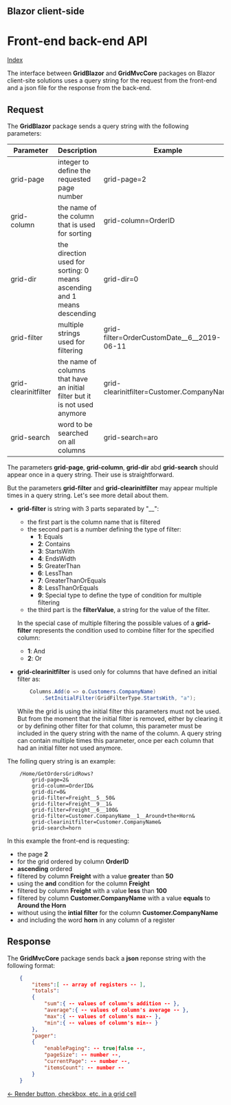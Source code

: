 ## Blazor client-side

# Front-end back-end API

[Index](Documentation.md)

The interface between **GridBlazor** and **GridMvcCore** packages on Blazor client-site solutions uses a query string for the request from the front-end and a json file for the response from the back-end.

## Request

The **GridBlazor** package sends a query string with the following parameters:

Parameter | Description | Example
--------- | ----------- | -------
grid-page | integer to define the requested page number | grid-page=2
grid-column | the name of the column that is used for sorting | grid-column=OrderID
grid-dir | the direction used for sorting: 0 means ascending and 1 means descending | grid-dir=0
grid-filter | multiple strings used for filtering  | grid-filter=OrderCustomDate__6__2019-06-11
grid-clearinitfilter | the name of columns that have an initial filter but it is not used anymore | grid-clearinitfilter=Customer.CompanyName
grid-search | word to be searched on all columns | grid-search=aro

The parameters **grid-page**, **grid-column**, **grid-dir** abd **grid-search** should appear once in a query string. Their use is straightforward.

But the parameters **grid-filter** and **grid-clearinitfilter** may appear multiple times in a query string. Let's see more detail about them.

* **grid-filter** is string with 3 parts separated by "__":
    * the first part is the column name that is filtered
    * the second part is a number defining the type of filter:
        * **1**: Equals
        * **2**: Contains
        * **3**: StartsWith
        * **4**: EndsWidth
        * **5**: GreaterThan
        * **6**: LessThan
        * **7**: GreaterThanOrEquals
        * **8**: LessThanOrEquals
        * **9**: Special type to define the type of condition for multiple filtering
    * the third part is  the **filterValue**, a string for the value of the filter. 

    In the special case of multiple filtering the possible values of a **grid-filter** represents the condition used to combine filter for the specified column:
    * **1**: And
    * **2**: Or

* **grid-clearinitfilter** is used only for columns that have defined an initial filter as:
    
    ```c#
        Columns.Add(o => o.Customers.CompanyName)
            .SetInitialFilter(GridFilterType.StartsWith, "a");
    ```
    While the grid is using the initial filter this parameters must not be used. But from the moment that the initial filter is removed, either by clearing it or by defining other filter for that column, this parameter must be included in the query string with the name of the column.
    A query string can contain multiple times this parameter, once per each column that had an initial filter not used anymore.
    
The folling query string is an example:

```url
    /Home/GetOrdersGridRows?
        grid-page=2&
        grid-column=OrderID&
        grid-dir=0&
        grid-filter=Freight__5__50&
        grid-filter=Freight__9__1&
        grid-filter=Freight__6__100&
        grid-filter=Customer.CompanyName__1__Around+the+Horn&
        grid-clearinitfilter=Customer.CompanyName&
        grid-search=horn
```
In this example the front-end is requesting:
* the page **2**
* for the grid ordered by column **OrderID**
* **ascending** ordered
* filtered by column **Freight** with a value **greater** than **50**
* using the **and** condition for the column **Freight**
* filtered by column **Freight** with a value **less** than **100**
* filtered by column **Customer.CompanyName** with a value **equals** to **Around the Horn**
* without using the **intial filter** for the column **Customer.CompanyName**
* and including the word **horn** in any column of a register

## Response

The **GridMvcCore** package sends back a **json** reponse string with the following format:

```json
    {
        "items":[ -- array of registers -- ],
        "totals":
        {
            "sum":{ -- values of column's addition -- },
            "average":{ -- values of column's average -- },
            "max":{ -- values of column's max-- },
            "min":{ -- values of column's min-- }
        },
        "pager":
        {
            "enablePaging": -- true|false --,
            "pageSize": -- number --,
            "currentPage": -- number --,
            "itemsCount": -- number --
        }
    }
```

[<- Render button, checkbox, etc. in a grid cell](Render_button_checkbox_etc_in_a_grid_cell.md)